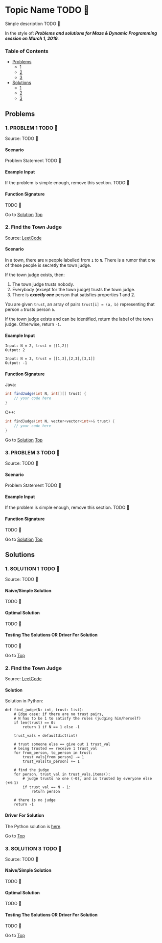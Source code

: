 <!-- Don't remove -->
<a name="top"/>

# Topic Name TODO :bug:

Simple description TODO :bug:

In the style of:
***Problems and solutions for Maze & Dynamic Programming session on March 1, 2019.***

### Table of Contents

* [Problems](#problems)
  * [1](#p1)
  * [2](#p2)
  * [3](#p3)
* [Solutions](#solutions)
  * [1](#s1)
  * [2](#s2)
  * [3](#s3)

<!-- Don't remove -->
<a name="problems"/>

## Problems

<a name="p1"/>

### 1. PROBLEM 1 TODO :bug:

Source: TODO :bug:

#### Scenario

Problem Statement TODO :bug:

#### Example Input

If the problem is simple enough, remove this section. TODO :bug:

#### Function Signature

TODO :bug:

<!-- Don't remove -->
Go to [Solution](#s1)   [Top](#top)

<!-- Don't remove -->
<a name="p2"/>

### 2. Find the Town Judge

Source: [LeetCode](https://leetcode.com/problems/find-the-town-judge/)

#### Scenario

In a town, there are `N` people labelled from `1` to `N`.  There is a rumor that one 
of these people is secretly the town judge.

If the town judge exists, then:

1.  The town judge trusts nobody.
2.  Everybody (except for the town judge) trusts the town judge.
3.  There is ***exactly one*** person that satisfies properties 1 and 2.

You are given `trust`, an array of pairs `trust[i] = (a, b)` representing that person `a` trusts person `b`.

If the town judge exists and can be identified, return the label of the town judge.  Otherwise, return `-1`.

#### Example Input

```
Input: N = 2, trust = [[1,2]]
Output: 2
```

```
Input: N = 3, trust = [[1,3],[2,3],[3,1]]
Output: -1
```

#### Function Signature

Java:

```java
int findJudge(int N, int[][] trust) {
    // your code here
}
```

C++:
```c++
int findJudge(int N, vector<vector<int>>& trust) {
    // your code here
}
```

<!-- Don't remove -->
Go to [Solution](#s2)   [Top](#top)

<!-- Don't remove -->
<a name="p3"/>

### 3. PROBLEM 3 TODO :bug:

Source: TODO :bug:

#### Scenario

Problem Statement TODO :bug:

#### Example Input

If the problem is simple enough, remove this section. TODO :bug:

#### Function Signature

TODO :bug:

<!-- Don't remove -->
Go to [Solution](#s3)   [Top](#top)

<!-- Don't remove -->
<a name="solutions"/>

## Solutions

<!-- Don't remove -->
<a name="s1"/>

### 1. SOLUTION 1 TODO :bug:

Source: TODO :bug:

#### Naive/Simple Solution

TODO :bug:

#### Optimal Solution

TODO :bug:

#### Testing The Solutions OR Driver For Solution

TODO :bug:

<!-- Don't remove -->
Go to [Top](#top)

<!-- Don't remove -->
<a name="s2"/>

### 2. Find the Town Judge

Source: [LeetCode](https://leetcode.com/problems/find-the-town-judge/)

#### Solution

Solution in Python:

```python3
def find_judge(N: int, trust: list):
    # Edge case: if there are no trust pairs,
    # N has to be 1 to satisfy the rules (judging him/herself)
    if len(trust) == 0:
        return 1 if N == 1 else -1
    
    trust_vals = defaultdict(int)
    
    # trust someone else == give out 1 trust_val
    # being trusted == receive 1 trust_val
    for from_person, to_person in trust:
        trust_vals[from_person] -= 1
        trust_vals[to_person] += 1
        
    # find the judge
    for person, trust_val in trust_vals.items():
        # judge trusts no one (-0), and is trusted by everyone else (+N-1)
        if trust_val == N - 1:
            return person
        
    # there is no judge
    return -1
```

#### Driver For Solution

The Python solution is [here](./town_judge/town_judge.py]).

<!-- Don't remove -->
Go to [Top](#top)

<!-- Don't remove -->
<a name="s3"/>

### 3. SOLUTION 3 TODO :bug:

Source: TODO :bug:

#### Naive/Simple Solution 

TODO :bug:

#### Optimal Solution

TODO :bug:

#### Testing The Solutions OR Driver For Solution

TODO :bug:

<!-- Don't remove -->
Go to [Top](#top)

